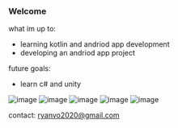 ### **Welcome**
what im up to:
- learning kotlin and andriod app development
- developing an andriod app project

future goals:
- learn c# and unity


![image](https://github.com/voR789/voR789/assets/106113598/4d188d0b-8607-4893-876b-c5af2c706d2d)
![image](https://github.com/voR789/voR789/assets/106113598/2584fdfe-97de-4c31-a4cd-2a49984ecd42)
![image](https://github.com/voR789/voR789/assets/106113598/49ae766d-f670-423c-8021-6230db0f7cfa)
![image](https://github.com/voR789/voR789/assets/106113598/30706334-45b7-4b6c-8404-3c91f8ad460c)
![image](https://github.com/voR789/voR789/assets/106113598/2fbac16a-f69b-492a-a9a8-807f6ea92534)


contact: ryanvo2020@gmail.com
